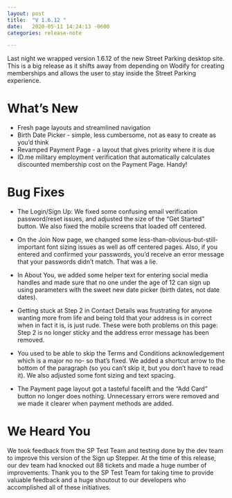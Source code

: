 ```yaml
---
layout: post
title:  "V 1.6.12 "
date:   2020-05-11 14:24:13 -0600
categories: release-note

---
```

Last night we wrapped version 1.6.12 of the new Street Parking desktop site. This is a big release as it shifts away from depending on Wodify for creating memberships and allows the user to stay inside the Street Parking experience. 

# What’s New
- Fresh page layouts and streamlined navigation
- Birth Date Picker - simple, less cumbersome, not as easy to create as you’d think
- Revamped Payment Page - a layout that gives priority where it is due 
- ID.me military employment verification that automatically calculates discounted membership cost on the Payment Page. Handy!

# Bug Fixes
- The Login/Sign Up: We fixed some confusing email verification password/reset issues, and adjusted the size of the “Get Started” button. We also fixed the mobile screens that loaded off centered.

- On the Join Now page, we changed some less-than-obvious-but-still-important font sizing issues as well as off centered pages. Also, if you entered and confirmed your passwords, you’d receive an error message that your passwords didn’t match. That was a lie. 

- In About You, we added some helper text for entering social media handles and made sure that no one under the age of 12 can sign up using parameters with the sweet new date picker (birth dates, not date dates). 

- Getting stuck at Step 2 in Contact Details was frustrating for anyone wanting more from life and being told that your address is in correct when in fact it is, is just rude. These were both problems on this page: Step 2 is no longer sticky and the address error message has been removed. 

- You used to be able to skip the Terms and Conditions acknowledgement which is a major no no- so that’s fixed. We added a shortcut arrow to the bottom of the paragraph (so you can’t skip it, but you don’t have to read it). We also adjusted some font sizing and text spacing. 

- The Payment page layout got a tasteful facelift and the “Add Card” button no longer does nothing. Unnecessary errors were removed and we made it clearer when payment methods are added. 

# We Heard You
We took feedback from the SP Test Team and testing done by the dev team to improve this version of the Sign up Stepper. At the time of this release, our dev team had knocked out 88 tickets and made a huge number of improvements. Thank you to the SP Test Team for taking time to provide valuable feedback and a huge shoutout to our developers who accomplished all of these initiatives.

